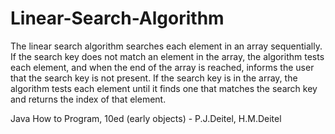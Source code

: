 # Linear-Search-Algorithm
The linear search algorithm searches each element in an array sequentially. If the search key does not match an element in the array, the algorithm tests each element, and when the end of the array is reached, informs the user that the search key is not present. If the search key is in the array, the algorithm tests each element until it finds one that matches the search key and returns the index of that element.

Java How to Program, 10ed (early objects) - P.J.Deitel, H.M.Deitel

